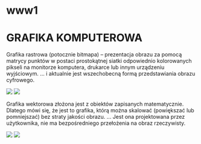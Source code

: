# www1
<!DOCTYPE HTML>
<html lang="pl">
<head> 

   <meta charset="utf-8" />
   <title>GRAFIKA KOMPUTEROWA</title>
   <meta name="description" content="Grafika rastrowa"/>
   <meta name="keywords" content="Grafika rastrowa (potocznie bitmapa) – prezentacja obrazu za pomocą matrycy punktów w postaci prostokątnej siatki odpowiednio kolorowanych pikseli na monitorze komputera, drukarce lub innym urządzeniu wyjściowym. ... i aktualnie jest wszechobecną formą przedstawiania obrazu cyfrowego."/>
</head>

<body>
 <h1>GRAFIKA KOMPUTEROWA</h1>
 
 Grafika rastrowa (potocznie bitmapa) – prezentacja obrazu za pomocą matrycy punktów w postaci prostokątnej siatki odpowiednio kolorowanych pikseli na monitorze komputera, drukarce lub innym urządzeniu wyjściowym. ... i aktualnie jest wszechobecną formą przedstawiania obrazu cyfrowego.
<p> <img src="https://2021slo09c.files.wordpress.com/2021/09/roslinka.png?w=180"> <img src="https://2021slo09c.files.wordpress.com/2021/09/zwierze.png?w=180">

<p>Grafika wektorowa  złożona jest z obiektów zapisanych matematycznie. Dlatego mówi się, że jest to grafika, którą można skalować (powiększać lub pomniejszać) bez straty jakości obrazu. ... Jest ona projektowana przez użytkownika, nie ma bezpośredniego przełożenia na obraz rzeczywisty.</p>
<p> <img src="https://2021slo09c.files.wordpress.com/2021/10/zabol.jpg?w=900"> <img src="https://2021slo09c.files.wordpress.com/2021/11/bez-nazwy.png?w=800"> </p>

</body>
</html>
